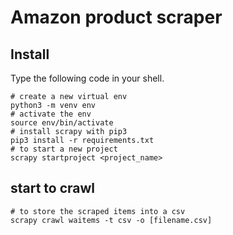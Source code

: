 # Amazon product scraper

## Install
Type the following code in your shell.
```shell
# create a new virtual env
python3 -m venv env 
# activate the env
source env/bin/activate
# install scrapy with pip3
pip3 install -r requirements.txt
# to start a new project
scrapy startproject <project_name>
```

## start to crawl
```shell
# to store the scraped items into a csv
scrapy crawl waitems -t csv -o [filename.csv]
```